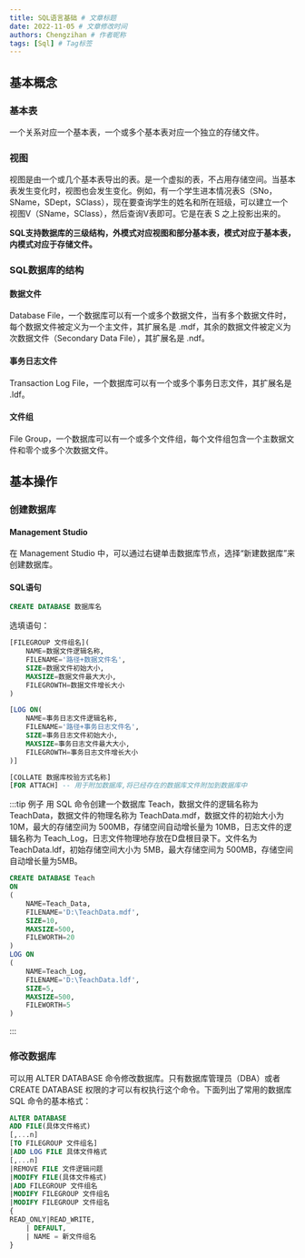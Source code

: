 ```yaml
---
title: SQL语言基础 # 文章标题
date: 2022-11-05 # 文章修改时间
authors: Chengzihan # 作者昵称
tags: [Sql] # Tag标签
---
```

## 基本概念

### 基本表

一个关系对应一个基本表，一个或多个基本表对应一个独立的存储文件。

### 视图

视图是由一个或几个基本表导出的表。是一个虚拟的表，不占用存储空间。当基本表发生变化时，视图也会发生变化。例如，有一个学生进本情况表S（SNo，SName，SDept，SClass），现在要查询学生的姓名和所在班级，可以建立一个视图V（SName，SClass），然后查询V表即可。它是在表 S 之上投影出来的。  

**SQL支持数据库的三级结构，外模式对应视图和部分基本表，模式对应于基本表，内模式对应于存储文件。**  

### SQL数据库的结构

#### 数据文件

Database File，一个数据库可以有一个或多个数据文件，当有多个数据文件时，每个数据文件被定义为一个主文件，其扩展名是 .mdf，其余的数据文件被定义为次数据文件（Secondary Data File），其扩展名是 .ndf。  

#### 事务日志文件

Transaction Log File，一个数据库可以有一个或多个事务日志文件，其扩展名是 .ldf。

#### 文件组

File Group，一个数据库可以有一个或多个文件组，每个文件组包含一个主数据文件和零个或多个次数据文件。

## 基本操作

### 创建数据库

#### Management Studio

在 Management Studio 中，可以通过右键单击数据库节点，选择“新建数据库”来创建数据库。  

#### SQL语句

```sql
CREATE DATABASE 数据库名
```

选填语句：  

```sql
[FILEGROUP 文件组名](
    NAME=数据文件逻辑名称,
    FILENAME='路径+数据文件名',
    SIZE=数据文件初始大小,
    MAXSIZE=数据文件最大大小,
    FILEGROWTH=数据文件增长大小
)

[LOG ON(
    NAME=事务日志文件逻辑名称,
    FILENAME='路径+事务日志文件名',
    SIZE=事务日志文件初始大小,
    MAXSIZE=事务日志文件最大大小,
    FILEGROWTH=事务日志文件增长大小
)]

[COLLATE 数据库校验方式名称]
[FOR ATTACH] -- 用于附加数据库,将已经存在的数据库文件附加到数据库中
```

:::tip 例子
用 SQL 命令创建一个数据库 Teach，数据文件的逻辑名称为 TeachData，数据文件的物理名称为 TeachData.mdf，数据文件的初始大小为 10M，最大的存储空间为 500MB，存储空间自动增长量为 10MB，日志文件的逻辑名称为 Teach_Log，日志文件物理地存放在D盘根目录下。文件名为 TeachData.ldf，初始存储空间大小为 5MB，最大存储空间为 500MB，存储空间自动增长量为5MB。  

```sql
CREATE DATABASE Teach
ON
(
    NAME=Teach_Data,
    FILENAME='D:\TeachData.mdf',
    SIZE=10,
    MAXSIZE=500,
    FILEWORTH=20
)
LOG ON
(
    NAME=Teach_Log,
    FILENAME='D:\TeachData.ldf',
    SIZE=5,
    MAXSIZE=500,
    FILEWORTH=5
)
```

:::

### 修改数据库

可以用 ALTER DATABASE 命令修改数据库。只有数据库管理员（DBA）或者 CREATE DATABASE 权限的才可以有权执行这个命令。下面列出了常用的数据库 SQL 命令的基本格式：  

```sql
ALTER DATABASE
ADD FILE(具体文件格式)
[,...n]
[TO FILEGROUP 文件组名]
|ADD LOG FILE 具体文件格式
[,...n]
|REMOVE FILE 文件逻辑问题
|MODIFY FILE(具体文件格式)
|ADD FILEGROUP 文件组名
|MODIFY FILEGROUP 文件组名
|MODIFY FILEGROUP 文件组名
{
READ_ONLY|READ_WRITE,
    | DEFAULT,
    | NAME = 新文件组名
}
```
